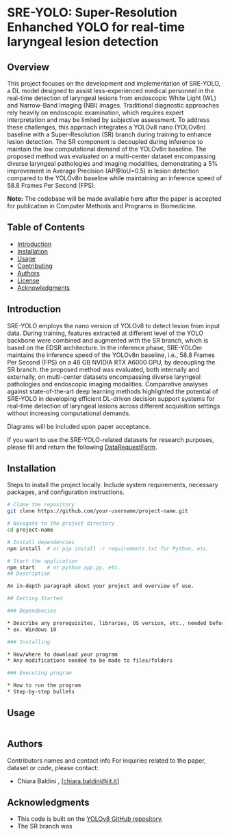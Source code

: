 # SRE-YOLO: Super-Resolution Enhanched YOLO for real-time laryngeal lesion detection
## Overview
This project focuses on the development and implementation of SRE-YOLO, a DL model designed to assist less-experienced medical personnel in the real-time detection of laryngeal lesions from endoscopic White Light (WL) and Narrow-Band Imaging (NBI) images. Traditional diagnostic approaches rely heavily on endoscopic examination, which requires expert interpretation and may be limited by subjective assessment. To address these challenges, this approach integrates a YOLOv8 nano (YOLOv8n) baseline with a Super-Resolution (SR) branch during training to enhance lesion detection. The SR component is decoupled during inference to maintain the low computational demand of the YOLOv8n baseline. The proposed method was evaluated on a multi-center dataset encompassing diverse laryngeal pathologies and imaging modalities, demonstrating a 5% improvement in Average Precision (AP@IoU=0.5) in lesion detection compared to the YOLOv8n baseline while maintaining an inference speed of 58.8 Frames Per Second (FPS). 

**Note:** The codebase will be made available here after the paper is accepted for publication in Computer Methods and Programs in Biomedicine.

## Table of Contents
- [Introduction](#introduction)
- [Installation](#installation)
- [Usage](#usage)
- [Contributing](#contributing)
- [Authors](#authors)
- [License](#license)
- [Acknowledgments](#acknowledgments)

## Introduction
SRE-YOLO employs the nano version of YOLOv8 to detect lesion from input data. During training, features extracted at different level of the YOLO backbone were combined and augmented with the SR branch, which is based on the EDSR architecture. In the inference phase, SRE-YOLOm maintains the inference speed of the YOLOv8n baseline, i.e., 58.8 Frames Per Second (FPS) on a 48 GB NVIDIA RTX A6000 GPU, by decoupling the SR branch. the proposed method was evaluated, both internally and externally, on multi-center datasets encompassing diverse laryngeal pathologies and endoscopic imaging modalities. Comparative analyses against state-of-the-art deep learning methods highlighted the potential of SRE-YOLO in developing efficient DL-driven decision support systems for real-time detection of laryngeal lesions across different acquisition settings without increasing computational demands.

Diagrams will be included upon paper acceptance.

If you want to use the SRE-YOLO-related datasets for research purposes, please fill and return the following [DataRequestForm]().

## Installation

Steps to install the project locally. Include system requirements, necessary packages, and configuration instructions.

```bash
# Clone the repository
git clone https://github.com/your-username/project-name.git

# Navigate to the project directory
cd project-name

# Install dependencies
npm install  # or pip install -r requirements.txt for Python, etc.

# Start the application
npm start    # or python app.py, etc.
## Description

An in-depth paragraph about your project and overview of use.

## Getting Started

### Dependencies

* Describe any prerequisites, libraries, OS version, etc., needed before installing program.
* ex. Windows 10

### Installing

* How/where to download your program
* Any modifications needed to be made to files/folders

### Executing program

* How to run the program
* Step-by-step bullets
```

## Usage
```
```

## Authors
Contributors names and contact info
For inquiries related to the paper, dataset or code, please contact:
- Chiara Baldini  , [chiara.baldini@iit.it]

## Acknowledgments
* This code is built on the [YOLOv8 GitHub repository](https://github.com/ultralytics/ultralytics).
* The SR branch was 
